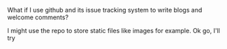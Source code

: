 What if I use github and its issue tracking system to write blogs and welcome comments?

I might use the repo to store static files like images for example.
Ok go, I'll try

